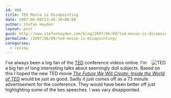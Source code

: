 ```yaml
---
id: 408
title: TED Movie is Disapointing
date: 2007-06-09T23:45:30+00:00
author: Stefan Hayden
layout: post
guid: http://www.stefanhayden.com/blog/2007/06/09/ted-movie-is-disapointing/
permalink: /2007/06/09/ted-movie-is-disapointing/
categories:
  - review
---
```

<p><img src="http://cdn-4.nflximg.com/us/boxshots/large/70067274.jpg" alt="TED" style="float:right; margin:0px 0px 0px 10px;" />I've always been a big fan of the <a href="http://www.ted.com/index.php/talks">TED</a> conference videos online. I'm a big fan of long interesting talks about seemingly dull subjects. Based on this I hoped the new TED movie <em><a href="http://www.netflix.com/Movie/The_Future_We_Will_Create_Inside_the_World_of_TED/70067274?trkid=134852">The Future We Will Create: Inside the World of TED</a></em> would be just as good. Sadly it just comes off as a 73 minute advertisement for the conference. They would have been better off just highlighting some of the bes speeches. I was vary disappointed.
</p>
<div style="clear:both"></div>
